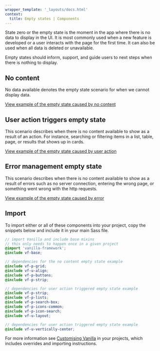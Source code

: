 ```yaml
---
wrapper_template: '_layouts/docs.html'
context:
  title: Empty states | Components
---
```


State zero or the empty state is the moment in the app where there is no data to display in the UI. It is most commonly used when a new feature is developed or a user interacts with the page for the first time. It can also be used when all data is deleted or unavailable.

Empty states should inform, support, and guide users to next steps when there is nothing to display.

## No content

No data available denotes the empty state scenario for when we cannot display data.

<div class="embedded-example"><a href="/docs/examples/patterns/empty-state/no-content" class="js-example">
View example of the empty state caused by no content
</a></div>

## User action triggers empty state

This scenario describes when there is no content available to show as a result of an action. For instance, searching or filtering items in a list, table, page, or results that shows up in cards.

<div class="embedded-example"><a href="/docs/examples/patterns/empty-state/user-triggered" class="js-example">
View example of the empty state caused by user action
</a></div>

## Error management empty state

This scenario describes when there is no content available to show as a result of errors such as no server connection, entering the wrong page, or something went wrong with the http requests.

<div class="embedded-example"><a href="/docs/examples/patterns/empty-state/error-management" class="js-example">
View example of the empty state caused by error
</a></div>

## Import

To import either or all of these components into your project, copy the snippets below and include it in your main Sass file.

```scss
// import Vanilla and include base mixins
// this only needs to happen once in a given project
@import 'vanilla-framework';
@include vf-base;

// dependencies for the no content empty state example
@include vf-p-grid;
@include vf-u-align;
@include vf-p-buttons;
@include vf-p-strip;

// dependencies for user action triggered empty state example
@include vf-p-strip;
@include vf-p-lists;
@include vf-p-search-box;
@include vf-p-icons-common;
@include vf-p-icon-search;
@include vf-u-layout;

// dependencies for user action triggered empty state example
@include vf-u-vertically-center;
```

For more information see [Customising Vanilla](/docs/customising-vanilla/) in your projects, which includes overrides and importing instructions.
